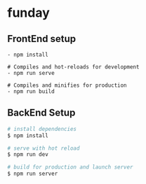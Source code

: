 # funday

## FrontEnd setup
```
- npm install

# Compiles and hot-reloads for development
- npm run serve

# Compiles and minifies for production
- npm run build
```

## BackEnd Setup

```bash
# install dependencies
$ npm install

# serve with hot reload
$ npm run dev

# build for production and launch server
$ npm run server
```